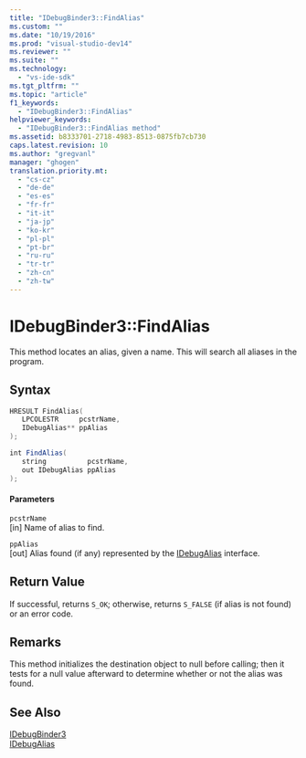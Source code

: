 ```yaml
---
title: "IDebugBinder3::FindAlias"
ms.custom: ""
ms.date: "10/19/2016"
ms.prod: "visual-studio-dev14"
ms.reviewer: ""
ms.suite: ""
ms.technology: 
  - "vs-ide-sdk"
ms.tgt_pltfrm: ""
ms.topic: "article"
f1_keywords: 
  - "IDebugBinder3::FindAlias"
helpviewer_keywords: 
  - "IDebugBinder3::FindAlias method"
ms.assetid: b8333701-2718-4983-8513-0875fb7cb730
caps.latest.revision: 10
ms.author: "gregvanl"
manager: "ghogen"
translation.priority.mt: 
  - "cs-cz"
  - "de-de"
  - "es-es"
  - "fr-fr"
  - "it-it"
  - "ja-jp"
  - "ko-kr"
  - "pl-pl"
  - "pt-br"
  - "ru-ru"
  - "tr-tr"
  - "zh-cn"
  - "zh-tw"
---
```

# IDebugBinder3::FindAlias
This method locates an alias, given a name. This will search all aliases in the program.  
  
## Syntax  
  
```cpp  
HRESULT FindAlias(  
   LPCOLESTR     pcstrName,  
   IDebugAlias** ppAlias  
);  
```  
  
```c#  
int FindAlias(  
   string          pcstrName,  
   out IDebugAlias ppAlias  
);  
```  
  
#### Parameters  
 `pcstrName`  
 [in] Name of alias to find.  
  
 `ppAlias`  
 [out] Alias found (if any) represented by the [IDebugAlias](../extensibility-debugger-reference/idebugalias.md) interface.  
  
## Return Value  
 If successful, returns `S_OK`; otherwise, returns `S_FALSE` (if alias is not found) or an error code.  
  
## Remarks  
 This method initializes the destination object to null before calling; then it tests for a null value afterward to determine whether or not the alias was found.  
  
## See Also  
 [IDebugBinder3](../extensibility-debugger-reference/idebugbinder3.md)   
 [IDebugAlias](../extensibility-debugger-reference/idebugalias.md)
